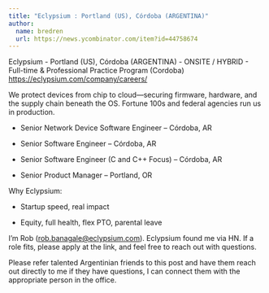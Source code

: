 ```yaml
---
title: "Eclypsium : Portland (US), Córdoba (ARGENTINA)"
author:
  name: bredren
  url: https://news.ycombinator.com/item?id=44758674
---
```

Eclypsium - Portland (US), Córdoba (ARGENTINA) - ONSITE &#x2F; HYBRID - Full-time &amp; Professional Practice Program (Cordoba)
<a href="https:&#x2F;&#x2F;eclypsium.com&#x2F;company&#x2F;careers&#x2F;" rel="nofollow">https:&#x2F;&#x2F;eclypsium.com&#x2F;company&#x2F;careers&#x2F;</a>

We protect devices from chip to cloud—securing firmware, hardware, and the supply chain beneath the OS. Fortune 100s and federal agencies run us in production.

- Senior Network Device Software Engineer – Córdoba, AR

- Senior Software Engineer – Córdoba, AR

- Senior Software Engineer (C and C++ Focus) – Córdoba, AR

- Senior Product Manager – Portland, OR

Why Eclypsium:

- Startup speed, real impact

- Equity, full health, flex PTO, parental leave

I’m Rob (rob.banagale@eclypsium.com). Eclypsium found me via HN. If a role fits, please apply at the link, and feel free to reach out with questions.

Please refer talented Argentinian friends to this post and have them reach out directly to me if they have questions, I can connect them with the appropriate person in the office.
<JobApplication />
